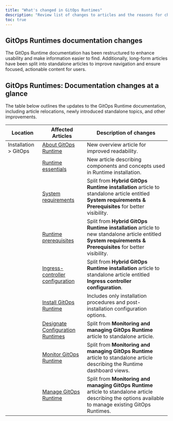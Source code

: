 ```yaml
---
title: "What's changed in GitOps Runtimes"
description: "Review list of changes to articles and the reasons for change"
toc: true
---
```


## GitOps Runtimes documentation changes

The GitOps Runtime documentation has been restructured to enhance usability and make information easier to find.  Additionally, long-form articles have been split into standalone articles to improve navigation and ensure focused, actionable content for users.

## GitOps Runtimes: Documentation changes at a glance
The table below outlines the updates to the GitOps Runtime documentation, including article relocations, newly introduced standalone topics, and other improvements.


| **Location**         |  **Affected Articles**   | **Description of changes**    |
|--------------------------|-----                 |----------------------------------------------------|
| Installation > GitOps   |[About GitOps Runtime]({{site.baseurl}}/docs/installation/gitops/gitops-runtime/gitops-runtime/)  | New overview article for improved readability. |
|                         |[Runtime essentials]({{site.baseurl}}/docs/installation/gitops/runtime-concepts/)     | New article describing components and concepts used in Runtime installation. |
|                         |[System requirements]({{site.baseurl}}/docs/installation/gitops/runtime-system-requirements/)     | Split from **Hybrid GitOps Runtime installation** article to standalone article entitled **System requirements & Prerequisites** for better visibility. |
|        |[Runtime prerequisites]({{site.baseurl}}/docs/installation/gitops/runtime-system-requirements/)           | Split from **Hybrid GitOps Runtime installation** article to new standalone article entitled **System requirements & Prerequisites** for better visibility.          |
|                         |[Ingress-controller configuration]({{site.baseurl}}/docs/installation/gitops/runtime-ingress-configuration/)     | Split from **Hybrid GitOps Runtime installation** article to standalone article entitled **Ingress controller configuration**.          |
|                      | [Install GitOps Runtime]({{site.baseurl}}/docs/installation/gitops/hybrid-gitops-helm-installation/)            | Includes only installation procedures and post-installation configuration options.  |
|                      | [Designate Configuration Runtimes]({{site.baseurl}}/docs/installation/gitops/configuration-runtime/)            | Split from **Monitoring and managing GitOps Runtime** article to standalone article.  |
|                      | [Monitor GitOps Runtime]({{site.baseurl}}/docs/installation/gitops/monitor-runtimes/)            | Split from **Monitoring and managing GitOps Runtime** article to standalone article describing the Runtime dashboard views.  |
|                      | [Manage GitOps Runtime]({{site.baseurl}}/docs/installation/gitops/manage-runtimes/)            | Split from **Monitoring and managing GitOps Runtime** article to standalone article describing the options available to manage existing GitOps Runtimes.  |
